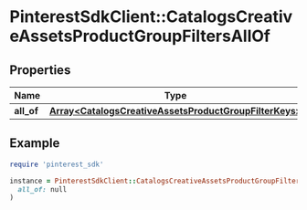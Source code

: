 # PinterestSdkClient::CatalogsCreativeAssetsProductGroupFiltersAllOf

## Properties

| Name | Type | Description | Notes |
| ---- | ---- | ----------- | ----- |
| **all_of** | [**Array&lt;CatalogsCreativeAssetsProductGroupFilterKeys&gt;**](CatalogsCreativeAssetsProductGroupFilterKeys.md) |  |  |

## Example

```ruby
require 'pinterest_sdk'

instance = PinterestSdkClient::CatalogsCreativeAssetsProductGroupFiltersAllOf.new(
  all_of: null
)
```

